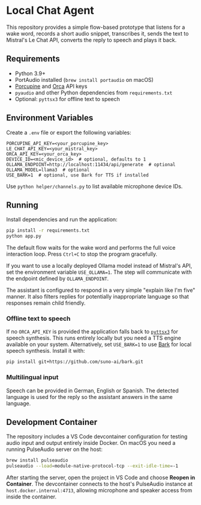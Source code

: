 # Local Chat Agent

This repository provides a simple flow-based prototype that listens for a wake word, records a short audio snippet, transcribes it, sends the text to Mistral's Le Chat API, converts the reply to speech and plays it back.

## Requirements

- Python 3.9+
- PortAudio installed (`brew install portaudio` on macOS)
- [Porcupine](https://github.com/Picovoice/porcupine) and [Orca](https://github.com/picovoice/orca) API keys
- `pyaudio` and other Python dependencies from `requirements.txt`
- Optional: `pyttsx3` for offline text to speech

## Environment Variables

Create a `.env` file or export the following variables:

```
PORCUPINE_API_KEY=<your_porcupine_key>
LE_CHAT_API_KEY=<your_mistral_key>
ORCA_API_KEY=<your_orca_key>
DEVICE_ID=<mic_device_id>  # optional, defaults to 1
OLLAMA_ENDPOINT=http://localhost:11434/api/generate  # optional
OLLAMA_MODEL=llama3  # optional
USE_BARK=1  # optional, use Bark for TTS if installed
```

Use `python helper/channels.py` to list available microphone device IDs.

## Running

Install dependencies and run the application:

```bash
pip install -r requirements.txt
python app.py
```

The default flow waits for the wake word and performs the full voice interaction loop. Press `Ctrl+C` to stop the program gracefully.

If you want to use a locally deployed Ollama model instead of Mistral's API,
set the environment variable `USE_OLLAMA=1`. The step will communicate with the
endpoint defined by `OLLAMA_ENDPOINT`.

The assistant is configured to respond in a very simple "explain like I'm five" manner. It also filters replies for potentially inappropriate language so that responses remain child friendly.

### Offline text to speech

If no `ORCA_API_KEY` is provided the application falls back to [`pyttsx3`](https://pyttsx3.readthedocs.io/) for speech synthesis. This runs entirely locally but you need a TTS engine available on your system.
Alternatively, set `USE_BARK=1` to use [Bark](https://github.com/suno-ai/bark) for local speech synthesis. Install it with:

```bash
pip install git+https://github.com/suno-ai/bark.git
```

### Multilingual input

Speech can be provided in German, English or Spanish. The detected language is used for the reply so the assistant answers in the same language.

## Development Container

The repository includes a VS Code devcontainer configuration for testing audio
input and output entirely inside Docker. On macOS you need a running PulseAudio
server on the host:

```bash
brew install pulseaudio
pulseaudio --load=module-native-protocol-tcp --exit-idle-time=-1
```

After starting the server, open the project in VS Code and choose **Reopen in
Container**. The devcontainer connects to the host's PulseAudio instance at
`host.docker.internal:4713`, allowing microphone and speaker access from inside
the container.

